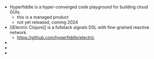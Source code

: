 - Hyperfiddle is a hyper-converged code playground for building cloud GUIs.
	- this is a managed product
	- not yet released, coming 2024
- [[Electric Clojure]] is a fullstack signals DSL with fine-grained reactive network.
	- https://github.com/hyperfiddle/electric
-
-
-